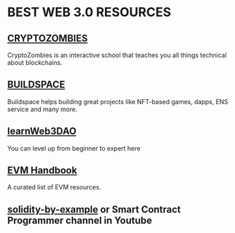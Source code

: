 # BEST WEB 3.0 RESOURCES

## [CRYPTOZOMBIES](https://cryptozombies.io/en/course) 
CryptoZombies is an interactive school that teaches you all things technical about blockchains.

## [BUILDSPACE](https://buildspace.so/)
Buildspace helps building great projects like NFT-based games, dapps, ENS service and many more. 

## [learnWeb3DAO](https://learnweb3.io/)
You can level up from beginner to expert here

## [EVM Handbook](https://noxx3xxon.notion.site/noxx3xxon/The-EVM-Handbook-bb38e175cc404111a391907c4975426d)
A curated list of EVM resources. 

## [solidity-by-example](https://solidity-by-example.org/) or  Smart Contract Programmer channel in Youtube

